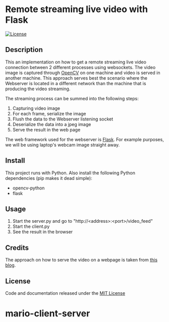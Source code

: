 # Remote streaming live video with Flask

[![License](https://img.shields.io/badge/license-MIT-blue.svg)](https://github.com/rena2damas/remote-opencv-streaming-live-video/blob/master/LICENSE)

## Description

This an implementation on how to get a remote streaming live video connection between 2 different processes using websockets. The video image is captured through [OpenCV](https://opencv.org/) on one machine and video is served in another machine. This approach serves best the scenario where the Webserver is located in a different network than the machine that is producing the video streaming.

The streaming process can be summed into the following steps:
1. Capturing video image
2. For each frame, serialize the image
3. Flush the data to the Webserver listening socket
4. Deserialize the data into a jpeg image
5. Serve the result in the web page

The web framework used for the webserver is [Flask](http://flask.pocoo.org/). For example purposes, we will be using laptop's webcam image straight away.

## Install
This project runs with Python. Also install the following Python dependencies (pip makes it dead simple):
* opencv-python
* flask

## Usage
1. Start the server.py and go to "http://&lt;address&gt;:&lt;port&gt;/video_feed"
2. Start the client.py
3. See the result in the browser
  
## Credits
The approach on how to serve the video on a webpage is taken from [this blog](http://blog.miguelgrinberg.com/post/video-streaming-with-flask).

## License
Code and documentation released under the [MIT License](https://github.com/rena2damas/remote-opencv-streaming-live-video/blob/master/LICENSE)
# mario-client-server
